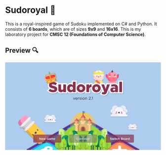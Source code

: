 # Sudoroyal 👑
This is a royal-inspired game of Sudoku implemented on C# and Python. It consists of **6 boards**, which are of sizes **9x9** and **16x16**. This is my laboratory project for **CMSC 12 (Foundations of Computer Science)**.

## Preview 🔍
![Image of Title Screen](readme/title-screen.png)
